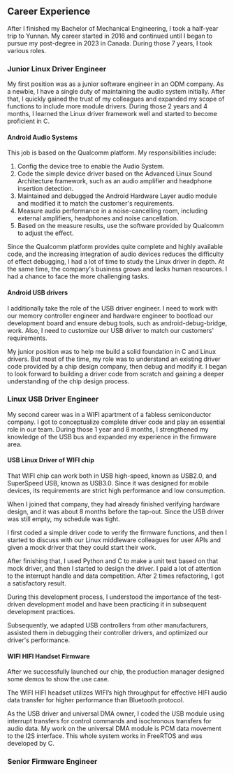 ## Career Experience

After I finished my Bachelor of Mechanical Engineering, I took a half-year trip to Yunnan. My career started in 2016 and continued until I began to pursue my post-degree in 2023 in Canada. During those 7 years, I took various roles.

### Junior Linux Driver Engineer

My first position was as a junior software engineer in an ODM company. As a newbie, I have a single duty of maintaining the audio system initially. After that, I quickly gained the trust of my colleagues and expanded my scope of functions to include more module drivers. During those 2 years and 4 months, I learned the Linux driver framework well and started to become proficient in C.

#### Android Audio Systems

This job is based on the Qualcomm platform. My responsibilities include:

1. Config the device tree to enable the Audio System.
2. Code the simple device driver based on the Advanced Linux Sound Architecture framework, such as an audio amplifier and headphone insertion detection.
3. Maintained and debugged the Android Hardware Layer audio module and modified it to match the customer's requirements.
4. Measure audio performance in a noise-cancelling room, including external amplifiers, headphones and noise cancellation.
5. Based on the measure results, use the software provided by Qualcomm to adjust the effect.

Since the Qualcomm platform provides quite complete and highly available code, and the increasing integration of audio devices reduces the difficulty of effect debugging, I had a lot of time to study the Linux driver in depth. At the same time, the company's business grows and lacks human resources. I had a chance to face the more challenging tasks.

#### Android USB drivers

I additionally take the role of the USB driver engineer. I need to work with our memory controller engineer and hardware engineer to bootload our development board and ensure debug tools, such as android-debug-bridge, work. Also, I need to customize our USB driver to match our customers' requirements.

My junior position was to help me build a solid foundation in C and Linux drivers. But most of the time, my role was to understand an existing driver code provided by a chip design company, then debug and modify it. I began to look forward to building a driver code from scratch and gaining a deeper understanding of the chip design process.

### Linux USB Driver Engineer

 My second career was in a WIFI apartment of a fabless semiconductor company. I got to conceptualize complete driver code and play an essential role in our team. During those 1 year and 8 months, I strengthened my knowledge of the USB bus and expanded my experience in the firmware area.

#### USB Linux Driver of WIFI chip

That WIFI chip can work both in USB high-speed, known as USB2.0, and SuperSpeed USB, known as USB3.0. Since it was designed for mobile devices, its requirements are strict high performance and low consumption.

When I joined that company, they had already finished verifying hardware design, and it was about 8 months before the tap-out. Since the USB driver was still empty, my schedule was tight. 

I first coded a simple driver code to verify the firmware functions, and then I started to discuss with our Linux middleware colleagues for user APIs and given a mock driver that they could start their work.

After finishing that, I used Python and C to make a unit test based on that mock driver, and then I started to design the driver. I paid a lot of attention to the interrupt handle and data competition. After 2 times refactoring, I got a satisfactory result.

During this development process, I understood the importance of the test-driven development model and have been practicing it in subsequent development practices.

Subsequently, we adapted USB controllers from other manufacturers, assisted them in debugging their controller drivers, and optimized our driver's performance.

#### WIFI HIFI Handset Firmware

After we successfully launched our chip, the production manager designed some demos to show the use case.

The WIFI HIFI headset utilizes WIFI’s high throughput for effective HIFI audio data transfer for higher performance than Bluetooth protocol. 

As the USB driver and universal DMA owner, I coded the USB module using interrupt transfers for control commands and isochronous transfers for audio data. My work on the universal DMA module is PCM data movement to the I2S interface. This whole system works in FreeRTOS and was developed by C.

### Senior Firmware Engineer